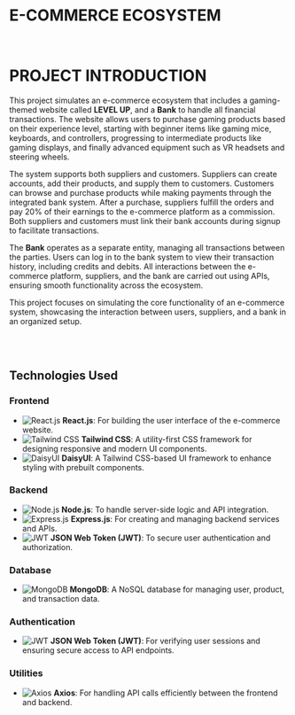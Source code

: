# E-COMMERCE ECOSYSTEM

<br>

# PROJECT INTRODUCTION

This project simulates an e-commerce ecosystem that includes a gaming-themed website called **LEVEL UP**, and a **Bank** to handle all financial transactions. The website allows users to purchase gaming products based on their experience level, starting with beginner items like gaming mice, keyboards, and controllers, progressing to intermediate products like gaming displays, and finally advanced equipment such as VR headsets and steering wheels.

The system supports both suppliers and customers. Suppliers can create accounts, add their products, and supply them to customers. Customers can browse and purchase products while making payments through the integrated bank system. After a purchase, suppliers fulfill the orders and pay 20% of their earnings to the e-commerce platform as a commission. Both suppliers and customers must link their bank accounts during signup to facilitate transactions.

The **Bank** operates as a separate entity, managing all transactions between the parties. Users can log in to the bank system to view their transaction history, including credits and debits. All interactions between the e-commerce platform, suppliers, and the bank are carried out using APIs, ensuring smooth functionality across the ecosystem.

This project focuses on simulating the core functionality of an e-commerce system, showcasing the interaction between users, suppliers, and a bank in an organized setup.

<br>
<br>

## Technologies Used  

### Frontend  

- ![React.js](https://img.icons8.com/color/48/000000/react-native.png) **React.js**: For building the user interface of the e-commerce website.  
- ![Tailwind CSS](https://img.icons8.com/color/48/000000/tailwindcss.png) **Tailwind CSS**: A utility-first CSS framework for designing responsive and modern UI components.  
- ![DaisyUI](https://i.ibb.co/nj4HYHB/daisyui.png) **DaisyUI**: A Tailwind CSS-based UI framework to enhance styling with prebuilt components.  

### Backend  

- ![Node.js](https://img.icons8.com/color/48/000000/nodejs.png) **Node.js**: To handle server-side logic and API integration.  
- ![Express.js](https://cdn.icon-icons.com/icons2/2699/PNG/48/expressjs_logo_icon_169185.png) **Express.js**: For creating and managing backend services and APIs.  
- ![JWT](https://img.icons8.com/?size=48&id=rHpveptSuwDz&format=png) **JSON Web Token (JWT)**: To secure user authentication and authorization.  

### Database  

- ![MongoDB](https://img.icons8.com/color/48/000000/mongodb.png) **MongoDB**: A NoSQL database for managing user, product, and transaction data.  

### Authentication  

- ![JWT](https://img.icons8.com/?size=48&id=rHpveptSuwDz&format=png) **JSON Web Token (JWT)**: For verifying user sessions and ensuring secure access to API endpoints.  

### Utilities  

- ![Axios](https://img.icons8.com/color/48/000000/cloud.png) **Axios**: For handling API calls efficiently between the frontend and backend.  

